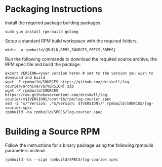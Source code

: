Packaging Instructions
======================

Install the required package building packages.

```
sudo yum install rpm-build golang
```

Setup a standard RPM build workspace with the required folders.

```
mkdir -p rpmbuild/{BUILD,RPMS,SOURCES,SPECS,SRPMS}
```

Run the following commands to download the required source archive, the RPM spec
file and build the package.

```
export VERSION=<your version here> # set to the version you wish to download and build
wget -P rpmbuild/SOURCES https://github.com/driskell/log-courier/archive/v${VERSION}.zip
wget -P rpmbuild/SOURCES https://raw.githubusercontent.com/driskell/log-courier/v${VERSION}/contrib/rpm/log-courier.spec
sed -i "s/^Version: .*$/Version: ${VERSION}/" rpmbuild/SOURCES/log-courier.spec
rpmbuild -ba rpmbuild/SPECS/log-courier.spec
```

Building a Source RPM
=====================

Follow the instructions for a binary package using the following rpmbuild
parameters instead.

```
rpmbuild -bs --sign rpmbuild/SPECS/log-courier.spec
```

